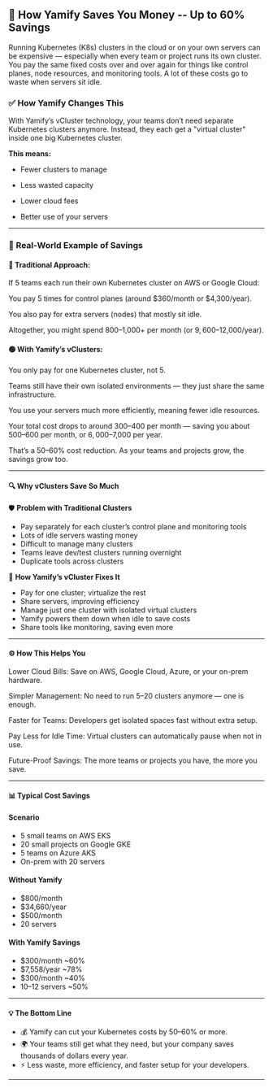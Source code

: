 
## 🌟 How Yamify Saves You Money -- Up to 60% Savings

Running Kubernetes (K8s) clusters in the cloud or on your own servers can be expensive — especially when every team or project runs its own cluster. You pay the same fixed costs over and over again for things like control planes, node resources, and monitoring tools. A lot of these costs go to waste when servers sit idle.

### ✅ How Yamify Changes This

With Yamify’s vCluster technology, your teams don’t need separate Kubernetes clusters anymore. Instead, they each get a "virtual cluster" inside one big Kubernetes cluster.

**This means:**

- Fewer clusters to manage

- Less wasted capacity

- Lower cloud fees

- Better use of your servers



---

### 💸 Real-World Example of Savings

#### 🔴 Traditional Approach:

If 5 teams each run their own Kubernetes cluster on AWS or Google Cloud:

You pay 5 times for control planes (around $360/month or $4,300/year).

You also pay for extra servers (nodes) that mostly sit idle.

Altogether, you might spend $800–$1,000+ per month (or $9,600–$12,000/year).


#### 🟢 With Yamify’s vClusters:

You only pay for one Kubernetes cluster, not 5.

Teams still have their own isolated environments — they just share the same infrastructure.

You use your servers much more efficiently, meaning fewer idle resources.

Your total cost drops to around $300–$400 per month — saving you about $500–$600 per month, or $6,000–$7,000 per year.


That’s a 50–60% cost reduction. As your teams and projects grow, the savings grow too.


---

#### 🔍 Why vClusters Save So Much

🛡️ **Problem with Traditional Clusters**	

- Pay separately for each cluster’s control plane and monitoring tools
- Lots of idle servers wasting money	
- Difficult to manage many clusters	
- Teams leave dev/test clusters running overnight
- Duplicate tools across clusters

🌟 **How Yamify’s vCluster Fixes It**

- Pay for one cluster; virtualize the rest
- Share servers, improving efficiency
- Manage just one cluster with isolated virtual clusters
- Yamify powers them down when idle to save costs
- Share tools like monitoring, saving even more



---

#### ⚙️ How This Helps You

Lower Cloud Bills: Save on AWS, Google Cloud, Azure, or your on-prem hardware.

Simpler Management: No need to run 5–20 clusters anymore — one is enough.

Faster for Teams: Developers get isolated spaces fast without extra setup.

Pay Less for Idle Time: Virtual clusters can automatically pause when not in use.

Future-Proof Savings: The more teams or projects you have, the more you save.



---

#### 📊 Typical Cost Savings

#### Scenario	
- 5 small teams on AWS EKS
- 20 small projects on Google GKE
- 5 teams on Azure AKS
- On-prem with 20 servers

#### Without Yamify	
- $800/month
- $34,660/year
- $500/month	
- 20 servers	

#### With Yamify	Savings
- $300/month	~60%
- $7,558/year	~78%
- $300/month	~40%
- 10–12 servers	~50%



---

#### 💡 The Bottom Line

- 💰 Yamify can cut your Kubernetes costs by 50–60% or more.
- 🌍 Your teams still get what they need, but your company saves thousands of dollars every year.
- ⚡ Less waste, more efficiency, and faster setup for your developers.


---


